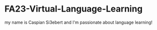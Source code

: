 # FA23-Virtual-Language-Learning


my name is Caspian Si3ebert and I'm passionate about language learning!
